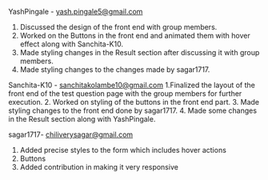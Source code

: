 YashPingale - yash.pingale5@gmail.com
  1. Discussed the design of the front end with group members.
  2. Worked on the Buttons in the front end and animated them with hover effect along with Sanchita-K10.
  3. Made styling changes in the Result section after discussing it with group members. 
  4. Made styling changes to the changes made by sagar1717.
 
Sanchita-K10 - sanchitakolambe10@gmail.com
  1.Finalized the layout of the front end of the test question page with the group members for further execution.
  2. Worked on styling of the  buttons in the front end part.
  3. Made styling changes to the front end done by sagar1717.
  4. Made some changes in the Result section along with YashPingale.

sagar1717- chiliverysagar@gmail.com
  1. Added precise styles to the form which includes hover actions
  2. Buttons 
  3. Added contribution in making it very responsive
